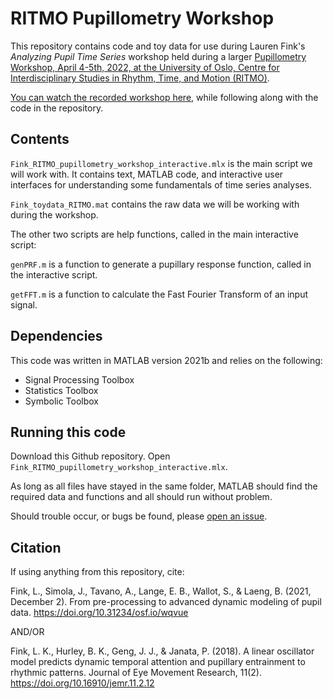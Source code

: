 # RITMO Pupillometry Workshop
This repository contains code and toy data for use during Lauren Fink's *Analyzing Pupil Time Series* workshop held during a larger [Pupillometry Workshop, April 4-5th, 2022, at the University of Oslo, Centre for Interdisciplinary Studies in Rhythm, Time, and Motion (RITMO)](https://www.uio.no/ritmo/english/projects/ritpart/events/workshops/2022/pupillometry/index.html).  

[You can watch the recorded workshop here](https://www.uio.no/ritmo/english/projects/ritpart/events/workshops/2022/pupillometry/videos/11-fink.mp4?vrtx=view-as-webpage), while following along with the code in the repository. 

## Contents
`Fink_RITMO_pupillometry_workshop_interactive.mlx` is the main script we will work with. It contains text, MATLAB code, and interactive user interfaces for understanding some fundamentals of time series analyses. 

`Fink_toydata_RITMO.mat` contains the raw data we will be working with during the workshop. 

The other two scripts are help functions, called in the main interactive script: 

`genPRF.m` is a function to generate a pupillary response function, called in the interactive script.  

`getFFT.m` is a function to calculate the Fast Fourier Transform of an input signal. 

## Dependencies
This code was written in MATLAB version 2021b and relies on the following:
- Signal Processing Toolbox
- Statistics Toolbox
- Symbolic Toolbox

## Running this code
Download this Github repository. Open `Fink_RITMO_pupillometry_workshop_interactive.mlx`. 

As long as all files have stayed in the same folder, MATLAB should find the required data and functions and all should run without problem. 

Should trouble occur, or bugs be found, please [open an issue](https://github.com/lkfink/RITMO_pupil_workshop/issues).

## Citation
If using anything from this repository, cite:

Fink, L., Simola, J., Tavano, A., Lange, E. B., Wallot, S., & Laeng, B. (2021, December 2). From pre-processing to advanced dynamic modeling of pupil data. https://doi.org/10.31234/osf.io/wqvue

AND/OR 

Fink, L. K., Hurley, B. K., Geng, J. J., & Janata, P. (2018). A linear oscillator model predicts dynamic temporal attention and pupillary entrainment to rhythmic patterns. Journal of Eye Movement Research, 11(2). https://doi.org/10.16910/jemr.11.2.12 
